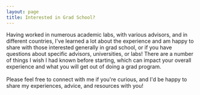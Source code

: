```yaml
---
layout: page
title: Interested in Grad School?
---
```


<style type="text/css">
.image-left {
  display: block;
  margin-left: auto;
  margin-right: auto;
  float: right;
}
</style>


Having worked in numerous academic labs, with various advisors, and in different countries, I've learned a lot about the experience and am happy to share with those interested generally in grad school, or if you have questions about specific advisors, universities, or labs! There are a number of things I wish I had known before starting, which can impact your overall experience and what you will get out of doing a grad program.<br>
<br>
Please feel free to connect with me if you're curious, and I'd be happy to share my experiences, advice, and resources with you!

